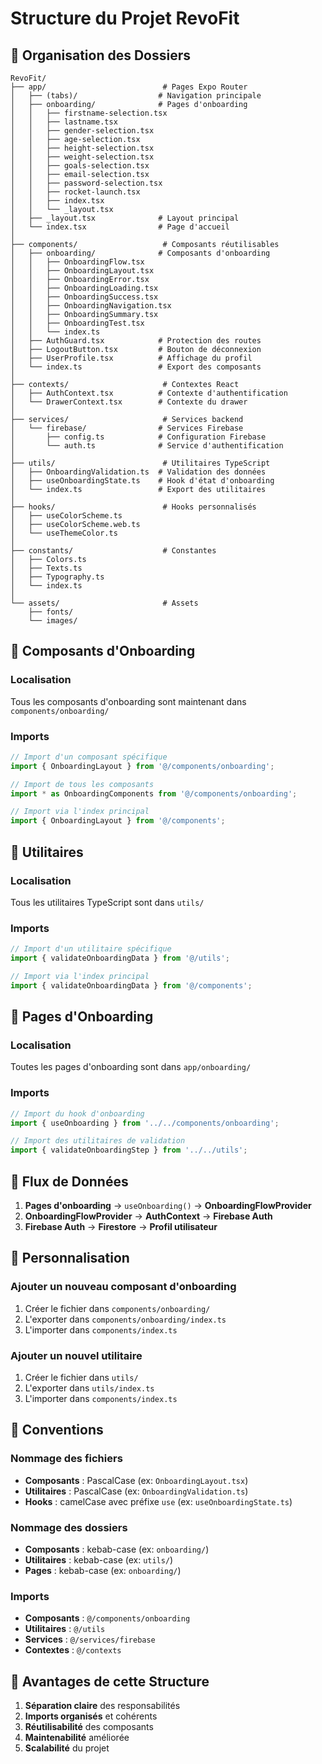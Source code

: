 # Structure du Projet RevoFit

## 📁 Organisation des Dossiers

```
RevoFit/
├── app/                          # Pages Expo Router
│   ├── (tabs)/                  # Navigation principale
│   ├── onboarding/              # Pages d'onboarding
│   │   ├── firstname-selection.tsx
│   │   ├── lastname.tsx
│   │   ├── gender-selection.tsx
│   │   ├── age-selection.tsx
│   │   ├── height-selection.tsx
│   │   ├── weight-selection.tsx
│   │   ├── goals-selection.tsx
│   │   ├── email-selection.tsx
│   │   ├── password-selection.tsx
│   │   ├── rocket-launch.tsx
│   │   ├── index.tsx
│   │   └── _layout.tsx
│   ├── _layout.tsx              # Layout principal
│   └── index.tsx                # Page d'accueil
│
├── components/                   # Composants réutilisables
│   ├── onboarding/              # Composants d'onboarding
│   │   ├── OnboardingFlow.tsx
│   │   ├── OnboardingLayout.tsx
│   │   ├── OnboardingError.tsx
│   │   ├── OnboardingLoading.tsx
│   │   ├── OnboardingSuccess.tsx
│   │   ├── OnboardingNavigation.tsx
│   │   ├── OnboardingSummary.tsx
│   │   ├── OnboardingTest.tsx
│   │   └── index.ts
│   ├── AuthGuard.tsx            # Protection des routes
│   ├── LogoutButton.tsx         # Bouton de déconnexion
│   ├── UserProfile.tsx          # Affichage du profil
│   └── index.ts                 # Export des composants
│
├── contexts/                     # Contextes React
│   ├── AuthContext.tsx          # Contexte d'authentification
│   └── DrawerContext.tsx        # Contexte du drawer
│
├── services/                     # Services backend
│   └── firebase/                # Services Firebase
│       ├── config.ts            # Configuration Firebase
│       └── auth.ts              # Service d'authentification
│
├── utils/                        # Utilitaires TypeScript
│   ├── OnboardingValidation.ts  # Validation des données
│   ├── useOnboardingState.ts    # Hook d'état d'onboarding
│   └── index.ts                 # Export des utilitaires
│
├── hooks/                        # Hooks personnalisés
│   ├── useColorScheme.ts
│   ├── useColorScheme.web.ts
│   └── useThemeColor.ts
│
├── constants/                    # Constantes
│   ├── Colors.ts
│   ├── Texts.ts
│   ├── Typography.ts
│   └── index.ts
│
└── assets/                       # Assets
    ├── fonts/
    └── images/
```

## 🎯 Composants d'Onboarding

### Localisation
Tous les composants d'onboarding sont maintenant dans `components/onboarding/`

### Imports
```typescript
// Import d'un composant spécifique
import { OnboardingLayout } from '@/components/onboarding';

// Import de tous les composants
import * as OnboardingComponents from '@/components/onboarding';

// Import via l'index principal
import { OnboardingLayout } from '@/components';
```

## 🔧 Utilitaires

### Localisation
Tous les utilitaires TypeScript sont dans `utils/`

### Imports
```typescript
// Import d'un utilitaire spécifique
import { validateOnboardingData } from '@/utils';

// Import via l'index principal
import { validateOnboardingData } from '@/components';
```

## 📱 Pages d'Onboarding

### Localisation
Toutes les pages d'onboarding sont dans `app/onboarding/`

### Imports
```typescript
// Import du hook d'onboarding
import { useOnboarding } from '../../components/onboarding';

// Import des utilitaires de validation
import { validateOnboardingStep } from '../../utils';
```

## 🔄 Flux de Données

1. **Pages d'onboarding** → `useOnboarding()` → **OnboardingFlowProvider**
2. **OnboardingFlowProvider** → **AuthContext** → **Firebase Auth**
3. **Firebase Auth** → **Firestore** → **Profil utilisateur**

## 🎨 Personnalisation

### Ajouter un nouveau composant d'onboarding
1. Créer le fichier dans `components/onboarding/`
2. L'exporter dans `components/onboarding/index.ts`
3. L'importer dans `components/index.ts`

### Ajouter un nouvel utilitaire
1. Créer le fichier dans `utils/`
2. L'exporter dans `utils/index.ts`
3. L'importer dans `components/index.ts`

## 📝 Conventions

### Nommage des fichiers
- **Composants** : PascalCase (ex: `OnboardingLayout.tsx`)
- **Utilitaires** : PascalCase (ex: `OnboardingValidation.ts`)
- **Hooks** : camelCase avec préfixe `use` (ex: `useOnboardingState.ts`)

### Nommage des dossiers
- **Composants** : kebab-case (ex: `onboarding/`)
- **Utilitaires** : kebab-case (ex: `utils/`)
- **Pages** : kebab-case (ex: `onboarding/`)

### Imports
- **Composants** : `@/components/onboarding`
- **Utilitaires** : `@/utils`
- **Services** : `@/services/firebase`
- **Contextes** : `@/contexts`

## 🚀 Avantages de cette Structure

1. **Séparation claire** des responsabilités
2. **Imports organisés** et cohérents
3. **Réutilisabilité** des composants
4. **Maintenabilité** améliorée
5. **Scalabilité** du projet
